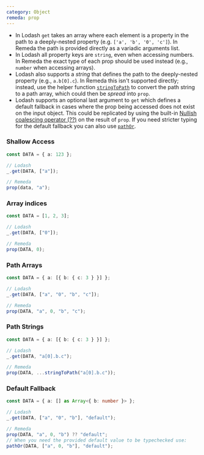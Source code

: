 ```yaml
---
category: Object
remeda: prop
---
```


- In Lodash `get` takes an array where each element is a property in the path to
  a deeply-nested property (e.g. `['a', 'b', '0', 'c']`). In Remeda the path is
  provided directly as a variadic arguments list.
- In Lodash all property keys are `string`, even when accessing numbers. In
  Remeda the exact type of each prop should be used instead (e.g., `number` when
  accessing arrays).
- Lodash also supports a _string_ that defines the path to the deeply-nested
  property (e.g., `a.b[0].c`). In Remeda this isn't supported directly; instead,
  use the helper function [`stringToPath`](/docs#stringToPath) to convert the
  path string to a path array, which could then be _spread_ into `prop`.
- Lodash supports an optional last argument to `get` which defines a default
  fallback in cases where the prop being accessed does not exist on the input
  object. This could be replicated by using the built-in
  [Nullish coalescing operator (??)](https://developer.mozilla.org/en-US/docs/Web/JavaScript/Reference/Operators/Nullish_coalescing)
  on the result of `prop`. If you need stricter typing for the default fallback
  you can also use [`pathOr`](/docs#pathOr).

### Shallow Access

```ts
const DATA = { a: 123 };

// Lodash
_.get(DATA, ["a"]);

// Remeda
prop(data, "a");
```

### Array indices

```ts
const DATA = [1, 2, 3];

// Lodash
_.get(DATA, ["0"]);

// Remeda
prop(DATA, 0);
```

### Path Arrays

```ts
const DATA = { a: [{ b: { c: 3 } }] };

// Lodash
_.get(DATA, ["a", "0", "b", "c"]);

// Remeda
prop(DATA, "a", 0, "b", "c");
```

### Path Strings

```ts
const DATA = { a: [{ b: { c: 3 } }] };

// Lodash
_.get(DATA, "a[0].b.c");

// Remeda
prop(DATA, ...stringToPath("a[0].b.c"));
```

### Default Fallback

```ts
const DATA = { a: [] as Array<{ b: number }> };

// Lodash
_.get(DATA, ["a", "0", "b"], "default");

// Remeda
prop(DATA, "a", 0, "b") ?? "default";
// When you need the provided default value to be typechecked use:
pathOr(DATA, ["a", 0, "b"], "default");
```

